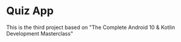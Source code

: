 # Quiz App
This is the third project based on "The Complete Android 10 & Kotlin Development Masterclass"
